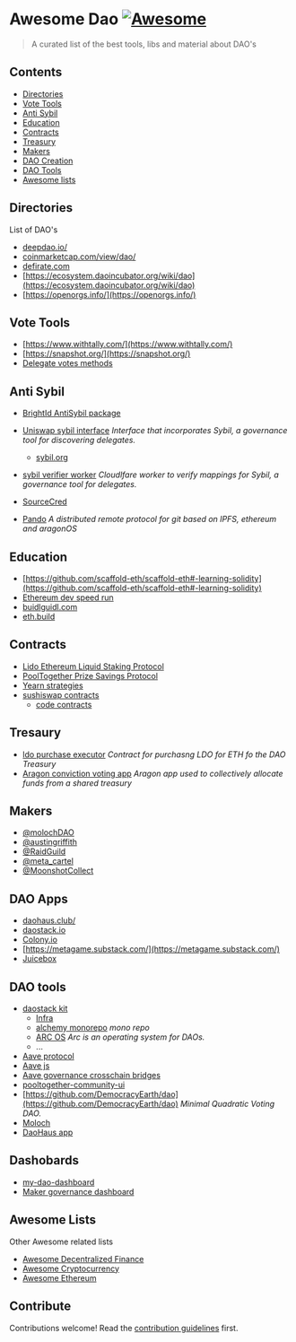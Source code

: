 # Awesome Dao [![Awesome](https://awesome.re/badge.svg)](https://awesome.re)

> A curated list of the best tools, libs and material about DAO&#39;s 


## Contents

- [Directories](#directories)
- [Vote Tools](#vote-tools)
- [Anti Sybil](#anti-sybil)
- [Education](#education)
- [Contracts](#contracts)
- [Treasury](#treasury)
- [Makers](#makers)
- [DAO Creation](#dao-creation)
- [DAO Tools](#dao-tools)
- [Awesome lists](#awesome-lists)


## Directories

List of DAO's

- [deepdao.io/](https://deepdao.io/)
- [coinmarketcap.com/view/dao/](https://coinmarketcap.com/view/dao/)
- [defirate.com](https://defirate.com/daos/)
- [https://ecosystem.daoincubator.org/wiki/dao](https://ecosystem.daoincubator.org/wiki/dao)
- [https://openorgs.info/](https://openorgs.info/)


## Vote Tools
- [https://www.withtally.com/](https://www.withtally.com/)
- [https://snapshot.org/](https://snapshot.org/)
- [Delegate votes methods](https://github.com/compound-developers/compound-governance-examples/tree/master/signature-examples)

## Anti Sybil
- [BrightId AntiSybil package](https://github.com/BrightID/BrightID-AntiSybil)
- [Uniswap sybil interface](https://github.com/Uniswap/sybil-interface) *Interface that incorporates Sybil, a governance tool for discovering delegates.*
    - [sybil.org](sybil.org/)
- [sybil verifier worker](https://github.com/Uniswap/sybil-verifier-worker) *Cloudlfare worker to verify mappings for Sybil, a governance tool for delegates.*

- [SourceCred](https://sourcecred.io/)
- [Pando](https://github.com/pandonetwork/pando) *A distributed remote protocol for git based on IPFS, ethereum and aragonOS*

## Education
- [https://github.com/scaffold-eth/scaffold-eth#-learning-solidity](https://github.com/scaffold-eth/scaffold-eth#-learning-solidity)
- [Ethereum dev speed run](https://medium.com/@austin_48503/%EF%B8%8Fethereum-dev-speed-run-bd72bcba6a4c)
- [buidlguidl.com](https://buidlguidl.com/)
- [eth.build](https://eth.build/)

## Contracts
- [Lido Ethereum Liquid Staking Protocol](https://github.com/lidofinance/lido-dao)
- [PoolTogether Prize Savings Protocol](https://github.com/pooltogether/pooltogether-pool-contracts)
- [Yearn strategies](https://github.com/yearn/strategies-keep3r)
- [sushiswap contracts](https://dev.sushi.com/sushiswap/contracts) 
    - [code contracts](https://github.com/sushiswap/sushiswap/tree/canary/contracts)
## Tresaury
- [ldo purchase executor](https://github.com/lidofinance/ldo-purchase-executor) *Contract for purchasng LDO for ETH fo the DAO Treasury*
- [Aragon conviction voting app](https://github.com/1Hive/conviction-voting-app) *Aragon app used to collectively allocate funds from a shared treasury*

## Makers
- [@molochDAO](https://twitter.com/molochDAO)
- [@austingriffith](https://twitter.com/austingriffith)
- [@RaidGuild](https://twitter.com/RaidGuild)
- [@meta_cartel](https://twitter.com/meta_cartel)
- [@MoonshotCollect](https://twitter.com/MoonshotCollect)


## DAO Apps
- [daohaus.club/](https://daohaus.club/)
- [daostack.io](https://daostack.io/)
- [Colony.io](http://Colony.io)
- [https://metagame.substack.com/](https://metagame.substack.com/)
- [Juicebox](https://juicebox.money/#/)

## DAO tools
- [daostack kit](https://github.com/daostack/DAOstack-Hackers-Kit)
    - [Infra](https://github.com/daostack/infra)
    - [alchemy monorepo](https://github.com/daostack/alchemy-monorepo) *mono repo*
    - [ARC OS](https://github.com/daostack/arc) *Arc is an operating system for DAOs.*
    - ...
- [Aave protocol](https://github.com/aave/aave-protocol)
- [Aave js](https://github.com/aave/aave-js)
- [Aave governance crosschain bridges](https://github.com/aave/governance-crosschain-bridges)
- [pooltogether-community-ui](https://github.com/pooltogether/pooltogether-community-ui)
- [https://github.com/DemocracyEarth/dao](https://github.com/DemocracyEarth/dao) *Minimal Quadratic Voting DAO.*
- [Moloch](https://github.com/MolochVentures/moloch)
- [DaoHaus app](https://github.com/HausDAO/daohaus-app)

## Dashobards
- [my-dao-dashboard](https://github.com/my-dao-dashboard)
- [Maker governance dashboard](https://github.com/protofire/maker-governance-dashboard)
## Awesome Lists
Other Awesome related lists
- [Awesome Decentralized Finance](https://github.com/zeriontech/awesome-decentralized-finance)
- [Awesome Cryptocurrency](https://github.com/cmahon/awesome-cryptocurrency)
- [Awesome Ethereum](https://github.com/ttumiel/Awesome-Ethereum)

## Contribute

Contributions welcome! Read the [contribution guidelines](contributing.md) first.
